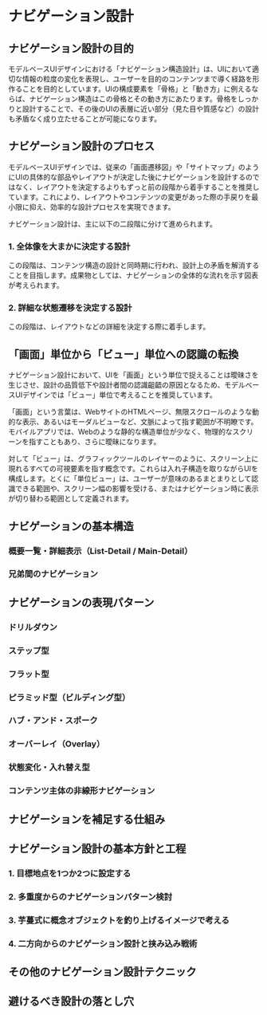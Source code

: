 # ナビゲーション設計

## ナビゲーション設計の目的

モデルベースUIデザインにおける「ナビゲーション構造設計」は、UIにおいて適切な情報の粒度の変化を表現し、ユーザーを目的のコンテンツまで導く経路を形作ることを目的としています。UIの構成要素を「骨格」と「動き方」に例えるならば、ナビゲーション構造はこの骨格とその動き方にあたります。骨格をしっかりと設計することで、その後のUIの表層に近い部分（見た目や質感など）の設計も矛盾なく成り立たせることが可能になります。

## ナビゲーション設計のプロセス

モデルベースUIデザインでは、従来の「画面遷移図」や「サイトマップ」のようにUIの具体的な部品やレイアウトが決定した後にナビゲーションを設計するのではなく、レイアウトを決定するよりもずっと前の段階から着手することを推奨しています。これにより、レイアウトやコンテンツの変更があった際の手戻りを最小限に抑え、効率的な設計プロセスを実現できます。

ナビゲーション設計は、主に以下の二段階に分けて進められます。

### 1. 全体像を大まかに決定する設計

この段階は、コンテンツ構造の設計と同時期に行われ、設計上の矛盾を解消することを目指します。成果物としては、ナビゲーションの全体的な流れを示す図表が考えられます。

### 2. 詳細な状態遷移を決定する設計

この段階は、レイアウトなどの詳細を決定する際に着手します。

## 「画面」単位から「ビュー」単位への認識の転換

ナビゲーション設計において、UIを「画面」という単位で捉えることは曖昧さを生じさせ、設計の品質低下や設計者間の認識齟齬の原因となるため、モデルベースUIデザインでは「ビュー」単位で考えることを推奨しています。

「画面」という言葉は、WebサイトのHTMLページ、無限スクロールのような動的な表示、あるいはモーダルビューなど、文脈によって指す範囲が不明瞭です。モバイルアプリでは、Webのような静的な構造単位が少なく、物理的なスクリーンを指すこともあり、さらに曖昧になります。

対して「ビュー」は、グラフィックツールのレイヤーのように、スクリーン上に現れるすべての可視要素を指す概念です。これらは入れ子構造を取りながらUIを構成します。とくに「単位ビュー」は、ユーザーが意味のあるまとまりとして認識できる範囲や、スクリーン幅の影響を受ける、またはナビゲーション時に表示が切り替わる範囲として定義されます。

## ナビゲーションの基本構造

### 概要一覧・詳細表示（List-Detail / Main-Detail）

### 兄弟間のナビゲーション

## ナビゲーションの表現パターン

### ドリルダウン

### ステップ型

### フラット型

### ピラミッド型（ビルディング型）

### ハブ・アンド・スポーク

### オーバーレイ（Overlay）

### 状態変化・入れ替え型

### コンテンツ主体の非線形ナビゲーション

## ナビゲーションを補足する仕組み

## ナビゲーション設計の基本方針と工程

### 1. 目標地点を1つか2つに設定する

### 2. 多重度からのナビゲーションパターン検討

### 3. 芋蔓式に概念オブジェクトを釣り上げるイメージで考える

### 4. 二方向からのナビゲーション設計と挟み込み戦術

## その他のナビゲーション設計テクニック

## 避けるべき設計の落とし穴
